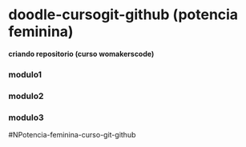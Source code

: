 # doodle-cursogit-github (potencia feminina) #

**criando repositorio  (curso womakerscode)**

### modulo1
### modulo2
### modulo3

# N P o t e n c i a - f e m i n i n a - c u r s o - g i t - g i t h u b  
 